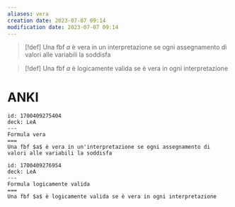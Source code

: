 ```yaml
---
aliases: vera
creation date: 2023-07-07 09:14
modification date: 2023-07-07 09:14
---
```



> [!def]
>Una fbf $a$ è vera in un interpretazione se ogni assegnamento di valori alle variabili la soddisfa

>[!def]
>Una fbf $a$ è logicamente valida se è vera in ogni interpretazione

# ANKI

```anki
id: 1700409275404
deck: LeA
---
Formula vera
===
Una fbf $a$ è vera in un'interpretazione se ogni assegnamento di valori alle variabili la soddisfa
```


```anki
id: 1700409276954
deck: LeA
---
Formula logicamente valida
===
Una fbf $a$ è logicamente valida se è vera in ogni interpretazione
```
